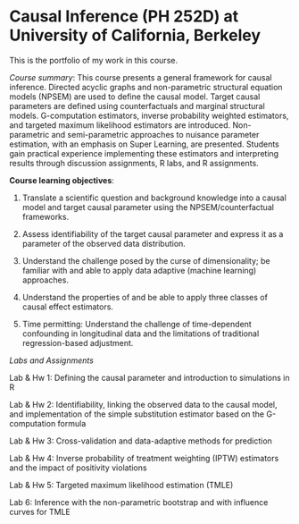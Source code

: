 Causal Inference (PH 252D) at University of California, Berkeley
================

This is the portfolio of my work in this course. 


*Course summary*: This course presents a general framework for causal inference. Directed acyclic graphs and non-parametric structural equation models (NPSEM) are used to define the causal model. Target causal parameters are defined using counterfactuals and marginal structural models. G-computation estimators, inverse probability weighted estimators, and targeted maximum likelihood estimators are introduced. Non-parametric and semi-parametric approaches to nuisance parameter estimation, with an emphasis on Super Learning, are presented. Students gain practical experience implementing these estimators and interpreting results through discussion assignments, R labs, and R assignments. 

**Course learning objectives**:

1)    Translate a scientific question and background knowledge into a causal model and target causal parameter using the NPSEM/counterfactual frameworks.

2)    Assess identifiability of the target causal parameter and express it as a parameter of the observed data distribution.

3)    Understand the challenge posed by the curse of dimensionality; be familiar with and able to apply data adaptive (machine learning) approaches.

4)    Understand the properties of and be able to apply three classes of causal effect estimators.

5)    Time permitting: Understand the challenge of time-dependent confounding in longitudinal data and the limitations of traditional regression-based adjustment.

*Labs and Assignments*

Lab & Hw 1: Defining the causal parameter and introduction to simulations in R

Lab & Hw 2: Identifiability, linking the observed data to the causal model, and implementation of the simple substitution estimator based on the G-computation formula

Lab & Hw 3: Cross-validation and data-adaptive methods for prediction

Lab & Hw 4: Inverse probability of treatment weighting (IPTW) estimators and the impact of positivity violations

Lab & Hw 5: Targeted maximum likelihood estimation (TMLE)

Lab 6: Inference with the non-parametric bootstrap and with influence curves for TMLE
